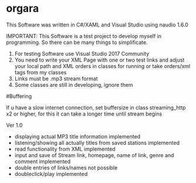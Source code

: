 # orgara

This Software was written in C#/XAML and Visual Studio using naudio 1.6.0

IMPORTANT: This Software is a test project to develop myself in programming. So there can be many things to simplificate.

1. For testing Software use Visual Studio 2017 Community
2. You need to write your XML Page with one or two test links and adjust your local path and XML orders in classes for running or
   take orders/xml tags from my classes
3. Links must be .mp3 stream format
4. Some classes are still in developing, ignore them

#Buffering

If u have a slow internet connection, set buffersize in class streaming_http x2 or higher, for this it can take a longer time until stream begins



Ver 1.0 

- displaying actual MP3 title information implemented
- listening/showing all actually titles from saved stations implemented
- read functionality from XML implemented
- input and save of  Stream link, homepage, name of link, genre and comment implemented
- double entries of links/names not possible
- doubleclick/play implemented




